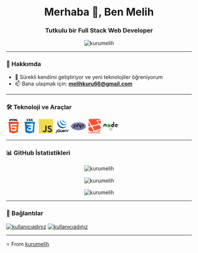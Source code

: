 <h1 align="center">Merhaba 👋, Ben Melih</h1>
<h3 align="center">Tutkulu bir Full Stack Web Developer</h3>

<p align="center">
<img src="https://komarev.com/ghpvc/?username=kurumelih&label=Profile views&color=0e75b6&style=flat" alt="kurumelih" />
</p>

---

### 🚀 Hakkımda

- 🌱 Sürekli kendimi geliştiriyor ve yeni teknolojiler öğreniyorum
- 📫 Bana ulaşmak için: **melihkuru66@gmail.com**

---

### 🛠 Teknoloji ve Araçlar

<p align="left">
<img src="https://raw.githubusercontent.com/devicons/devicon/master/icons/html5/html5-original-wordmark.svg" alt="html5" width="40" height="40"/>
<img src="https://raw.githubusercontent.com/devicons/devicon/master/icons/css3/css3-original-wordmark.svg" alt="css3" width="40" height="40"/>
<img src="https://raw.githubusercontent.com/devicons/devicon/master/icons/javascript/javascript-original.svg" alt="javascript" width="40" height="40"/>
<img src="https://raw.githubusercontent.com/devicons/devicon/master/icons/jquery/jquery-original-wordmark.svg" alt="jquery" width="40" height="40"/>
<img src="https://raw.githubusercontent.com/devicons/devicon/master/icons/php/php-original.svg" alt="php" width="40" height="40"/>
<img src="https://raw.githubusercontent.com/devicons/devicon/master/icons/laravel/laravel-plain-wordmark.svg" alt="laravel" width="40" height="40"/>
<img src="https://raw.githubusercontent.com/devicons/devicon/master/icons/nodejs/nodejs-original-wordmark.svg" alt="nodejs" width="40" height="40"/>
</p>

---

### 📊 GitHub İstatistikleri

<p align="center">
<img align="center" src="https://github-readme-stats.vercel.app/api?username=kurumelih&show_icons=true&locale=en&theme=radical" alt="kurumelih" />
</p>

<p align="center">
<img align="center" src="https://github-readme-streak-stats.herokuapp.com/?user=kurumelih&theme=radical" alt="kurumelih" />
</p>

<p align="center">
<img align="center" src="https://github-readme-stats.vercel.app/api/top-langs?username=kurumelih&show_icons=true&locale=en&layout=compact&theme=radical" alt="kurumelih" />
</p>

---

### 🤝 Bağlantılar

<p align="left">
<a href="https://linkedin.com/in/kullanıcıadınız" target="blank"><img align="center" src="https://raw.githubusercontent.com/rahuldkjain/github-profile-readme-generator/master/src/images/icons/Social/linked-in-alt.svg" alt="kullanıcıadınız" height="30" width="40" /></a>
<a href="https://twitter.com/kullanıcıadınız" target="blank"><img align="center" src="https://raw.githubusercontent.com/rahuldkjain/github-profile-readme-generator/master/src/images/icons/Social/twitter.svg" alt="kullanıcıadınız" height="30" width="40" /></a>
</p>

---

⭐️ From [kurumelih](https://github.com/kurumelih)
